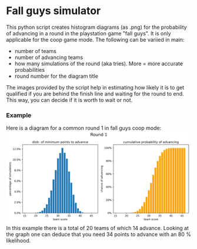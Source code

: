 # Fall guys simulator
This python script creates histogram diagrams (as .png) for the probability of advancing in a round in the playstation game "fall guys". It is only applicable for the coop game mode.
The following can be variied in main:
- number of teams
- number of advancing teams
- how many simulations of the round (aka tries). More = more accurate probabilities
- round number for the diagram title

The images provided by the script help in estimating how likely it is to get qualified if you are behind the finish line and waiting for the round to end. This way, you can decide if it is worth to wait or not.

### Example
Here is a diagram for a common round 1 in fall guys coop mode:
![Histogram showcasing the probability of advancing based on the no of team points](histograms_round_1_10000000_tries.png)
In this example there is a total of 20 teams of which 14 advance. Looking at the graph one can deduce that you need 34 points to advance with an 80 % likelihood.